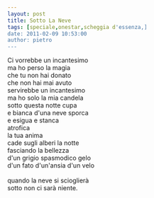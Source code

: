 ```yaml
---
layout: post
title: Sotto La Neve
tags: [speciale,onestar,scheggia d'essenza,]
date: 2011-02-09 10:53:00
author: pietro
---
```

Ci vorrebbe un incantesimo<br/>ma ho perso la magia<br/>che tu non hai donato<br/>che non hai mai avuto<br/>servirebbe un incantesimo<br/>ma ho solo la mia candela<br/>sotto questa notte cupa<br/>e bianca d'una neve sporca<br/>e esigua e stanca<br/>atrofica<br/>la tua anima<br/>cade sugli alberi la notte<br/>fasciando la bellezza<br/>d'un grigio spasmodico gelo<br/>d'un fato d'un'ansia d'un velo<br/><br/>quando la neve si scioglierà<br/>sotto non ci sarà niente.
